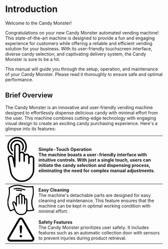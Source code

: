# Introduction

Welcome to the Candy Monster!

Congratulations on your new Candy Monster automated vending machine! This state-of-the-art machine is designed to provide a fun and engaging experience for customers while offering a reliable and efficient vending solution for your business. With its user-friendly touchscreen interface, diverse candy selection, and captivating delivery system, the Candy Monster is sure to be a hit.

This manual will guide you through the setup, operation, and maintenance of your Candy Monster. Please read it thoroughly to ensure safe and optimal performance.

## Brief Overview

The Candy Monster is an innovative and user-friendly vending machine designed to effortlessly dispense delicious candy with minimal effort from the user. This machine combines cutting-edge technology with engaging visual design to create an exciting candy purchasing experience. Here's a glimpse into its features:

| ![Touch Operation Icon](../assets/images/introduction/touch-operation-icon.webp) | **Simple-Touch Operation**<br>The machine boasts a user-friendly interface with intuitive controls. With just a single touch, users can initiate the candy selection and dispensing process, eliminating the need for complex manual adjustments. |
| :-----: | :----- |
| ![Easy Cleaning Icon](../assets/images/introduction/easy-cleaning-icon.webp) | **Easy Cleaning**<br>The machine's detachable parts are designed for easy cleaning and maintenance. This feature ensures that the machine can be kept in optimal working condition with minimal effort. |
| ![Safety Features Icon](../assets/images/introduction/safety-features-icon.webp) | **Safety Features**<br>The Candy Monster prioritizes user safety. It includes features such as an automatic collection door with sensors to prevent injuries during product retrieval. |